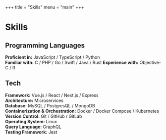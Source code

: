+++
title = "Skills"
menu = "main"
+++

# Skills

## Programming Languages

**Proficient in:** JavaScript / TypeScript / Python  
**Familiar with:** C / PHP / Go / Swift / Java / Rust
**Experience with:** Objective-C / R

## Tech
**Framework:**
  Vue.js / React / Next.js / Express  
**Architecture:**
  Microservices  
**Database:**
  MySQL / PostgresQL / MongoDB  
**Containerization & Orchestration:**
  Docker / Docker Compose / Kubernetes  
**Version Control:**
  Git / GitHub / GitLab  
**Operating System:**
  Linux  
**Query Language:**
  GraphQL  
**Testing Framework:**
  Jest  
